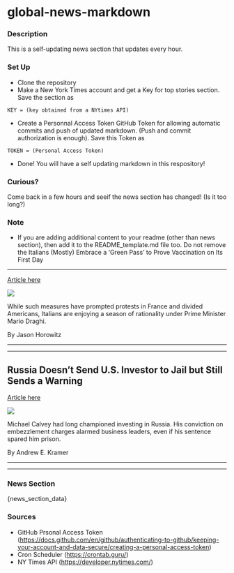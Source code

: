 # global-news-markdown

### Description 
This is a self-updating news section that updates every hour.

### Set Up 
* Clone the repository
* Make a New York Times account and get a Key for top stories section. Save the section as 
 ```
 KEY = (key obtained from a NYtimes API)
 ```
*  Create a Personnal Access Token GitHub Token for allowing automatic commits and push of updated markdown. (Push and commit authorization is enough). Save this Token as 
```
TOKEN = (Personal Access Token)
```
* Done! You will have a self updating markdown in this respository!

### Curious?
Come back in a few hours and seeif the news section has changed! (Is it too long?)

### Note
* If you are adding additional content to your readme (other than news section), then add it to the README_template.md file too. Do not remove the Italians (Mostly) Embrace a ‘Green Pass’ to Prove Vaccination on Its First Day
------------------------------------------------------------------------------

[Article here](https://www.nytimes.com/2021/08/06/world/europe/italy-green-pass-vaccination-covid.html)

[![](https://static01.nyt.com/images/2021/08/06/world/06Italy-VaccinePassport01/merlin_192855414_a04540a1-621d-43af-928a-61463fb43570-superJumbo.jpg)](https://www.nytimes.com/2021/08/06/world/europe/italy-green-pass-vaccination-covid.html)

While such measures have prompted protests in France and divided Americans, Italians are enjoying a season of rationality under Prime Minister Mario Draghi.

By Jason Horowitz

* * *

* * *

Russia Doesn’t Send U.S. Investor to Jail but Still Sends a Warning
-------------------------------------------------------------------

[Article here](https://www.nytimes.com/2021/08/06/world/europe/russia-american-investor-calvey-sentence.html)

[![](https://static01.nyt.com/images/2021/08/07/world/06Russia-Embezzlement-print/merlin_192843924_c071e635-67ae-4e9f-a52c-50079ee34712-superJumbo.jpg)](https://www.nytimes.com/2021/08/06/world/europe/russia-american-investor-calvey-sentence.html)

Michael Calvey had long championed investing in Russia. His conviction on embezzlement charges alarmed business leaders, even if his sentence spared him prison.

By Andrew E. Kramer

* * *

* * *

### News Section 
{news_section_data}


### Sources 
* GitHub Prsonal Access Token (https://docs.github.com/en/github/authenticating-to-github/keeping-your-account-and-data-secure/creating-a-personal-access-token)
* Cron Scheduler (https://crontab.guru/)
* NY Times API (https://developer.nytimes.com/)
